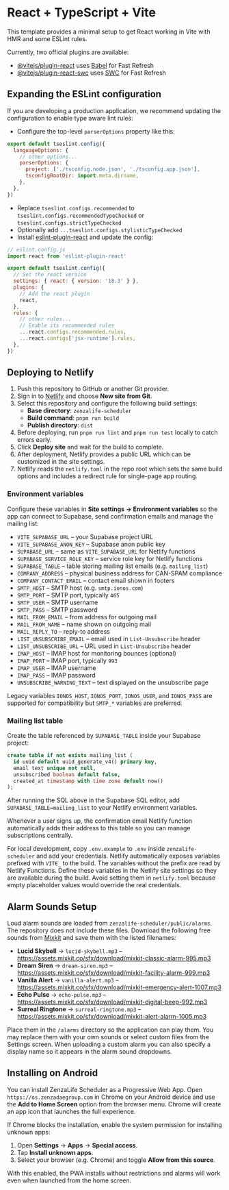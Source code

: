 # React + TypeScript + Vite

This template provides a minimal setup to get React working in Vite with HMR and some ESLint rules.

Currently, two official plugins are available:

- [@vitejs/plugin-react](https://github.com/vitejs/vite-plugin-react/blob/main/packages/plugin-react/README.md) uses [Babel](https://babeljs.io/) for Fast Refresh
- [@vitejs/plugin-react-swc](https://github.com/vitejs/vite-plugin-react-swc) uses [SWC](https://swc.rs/) for Fast Refresh

## Expanding the ESLint configuration

If you are developing a production application, we recommend updating the configuration to enable type aware lint rules:

- Configure the top-level `parserOptions` property like this:

```js
export default tseslint.config({
  languageOptions: {
    // other options...
    parserOptions: {
      project: ['./tsconfig.node.json', './tsconfig.app.json'],
      tsconfigRootDir: import.meta.dirname,
    },
  },
})
```

- Replace `tseslint.configs.recommended` to `tseslint.configs.recommendedTypeChecked` or `tseslint.configs.strictTypeChecked`
- Optionally add `...tseslint.configs.stylisticTypeChecked`
- Install [eslint-plugin-react](https://github.com/jsx-eslint/eslint-plugin-react) and update the config:

```js
// eslint.config.js
import react from 'eslint-plugin-react'

export default tseslint.config({
  // Set the react version
  settings: { react: { version: '18.3' } },
  plugins: {
    // Add the react plugin
    react,
  },
  rules: {
    // other rules...
    // Enable its recommended rules
    ...react.configs.recommended.rules,
    ...react.configs['jsx-runtime'].rules,
  },
})
```

## Deploying to Netlify

1. Push this repository to GitHub or another Git provider.
2. Sign in to [Netlify](https://www.netlify.com/) and choose **New site from Git**.
3. Select this repository and configure the following build settings:
   - **Base directory**: `zenzalife-scheduler`
   - **Build command**: `pnpm run build`
   - **Publish directory**: `dist`
4. Before deploying, run `pnpm run lint` and `pnpm run test` locally to catch errors early.
5. Click **Deploy site** and wait for the build to complete.
6. After deployment, Netlify provides a public URL which can be customized in the site settings.
7. Netlify reads the `netlify.toml` in the repo root which sets the same build options and includes a redirect rule for single-page app routing.

### Environment variables

Configure these variables in **Site settings → Environment variables** so the app can connect to Supabase, send confirmation emails and manage the mailing list:

- `VITE_SUPABASE_URL` – your Supabase project URL
- `VITE_SUPABASE_ANON_KEY` – Supabase anon public key
- `SUPABASE_URL` – same as `VITE_SUPABASE_URL` for Netlify functions
- `SUPABASE_SERVICE_ROLE_KEY` – service role key for Netlify functions
- `SUPABASE_TABLE` – table storing mailing list emails (e.g. `mailing_list`)
- `COMPANY_ADDRESS` – physical business address for CAN-SPAM compliance
- `COMPANY_CONTACT_EMAIL` – contact email shown in footers
- `SMTP_HOST` – SMTP host (e.g. `smtp.ionos.com`)
- `SMTP_PORT` – SMTP port, typically `465`
- `SMTP_USER` – SMTP username
- `SMTP_PASS` – SMTP password
- `MAIL_FROM_EMAIL` – from address for outgoing mail
- `MAIL_FROM_NAME` – name shown on outgoing mail
- `MAIL_REPLY_TO` – reply-to address
- `LIST_UNSUBSCRIBE_EMAIL` – email used in `List-Unsubscribe` header
- `LIST_UNSUBSCRIBE_URL` – URL used in `List-Unsubscribe` header
- `IMAP_HOST` – IMAP host for monitoring bounces (optional)
- `IMAP_PORT` – IMAP port, typically `993`
- `IMAP_USER` – IMAP username
- `IMAP_PASS` – IMAP password
- `UNSUBSCRIBE_WARNING_TEXT` – text displayed on the unsubscribe page

Legacy variables `IONOS_HOST`, `IONOS_PORT`, `IONOS_USER`, and `IONOS_PASS` are supported for compatibility but `SMTP_*` variables are preferred.

### Mailing list table

Create the table referenced by `SUPABASE_TABLE` inside your Supabase project:

```sql
create table if not exists mailing_list (
  id uuid default uuid_generate_v4() primary key,
  email text unique not null,
  unsubscribed boolean default false,
  created_at timestamp with time zone default now()
);
```

After running the SQL above in the Supabase SQL editor, add `SUPABASE_TABLE=mailing_list` to your Netlify environment variables.

Whenever a user signs up, the confirmation email Netlify function automatically adds their address to this table so you can manage subscriptions centrally.

For local development, copy `.env.example` to `.env` inside
`zenzalife-scheduler` and add your credentials. Netlify automatically exposes
variables prefixed with `VITE_` to the build. The variables without the prefix
are read by Netlify Functions.
Define these variables in the Netlify site settings so they are available during
the build. Avoid setting them in `netlify.toml` because empty placeholder values
would override the real credentials.

## Alarm Sounds Setup

Loud alarm sounds are loaded from `zenzalife-scheduler/public/alarms`. The repository
does not include these files. Download the following free sounds from
[Mixkit](https://mixkit.co/) and save them with the listed filenames:

- **Lucid Skybell** → `lucid-skybell.mp3` – <https://assets.mixkit.co/sfx/download/mixkit-classic-alarm-995.mp3>
- **Dream Siren** → `dream-siren.mp3` – <https://assets.mixkit.co/sfx/download/mixkit-facility-alarm-999.mp3>
- **Vanilla Alert** → `vanilla-alert.mp3` – <https://assets.mixkit.co/sfx/download/mixkit-emergency-alert-1007.mp3>
- **Echo Pulse** → `echo-pulse.mp3` – <https://assets.mixkit.co/sfx/download/mixkit-digital-beep-992.mp3>
- **Surreal Ringtone** → `surreal-ringtone.mp3` – <https://assets.mixkit.co/sfx/download/mixkit-alert-alarm-1005.mp3>

Place them in the `/alarms` directory so the application can play them. You may
replace them with your own sounds or select custom files from the Settings screen.
When uploading a custom alarm you can also specify a display name so it appears
in the alarm sound dropdowns.


## Installing on Android

You can install ZenzaLife Scheduler as a Progressive Web App. Open
`https://os.zenzadaegroup.com` in Chrome on your Android device and use the
**Add to Home Screen** option from the browser menu. Chrome will create an app
icon that launches the full experience.

If Chrome blocks the installation, enable the system permission for installing
unknown apps:

1. Open **Settings** → **Apps** → **Special access**.
2. Tap **Install unknown apps**.
3. Select your browser (e.g. Chrome) and toggle **Allow from this source**.

With this enabled, the PWA installs without restrictions and alarms will work
even when launched from the home screen.
